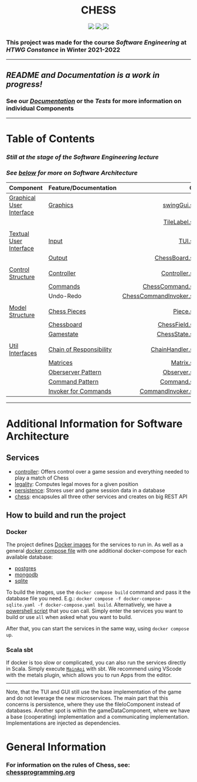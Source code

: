 <p align="center">
  
  <h1 align="center">CHESS</h3>
</p>

<p align="center">
  <img src="https://github.com/emanuelk02/Chess/actions/workflows/scala.yml/badge.svg?branch=main" /> 
  <a href="https://coveralls.io/github/emanuelk02/Chess?branch=main">
    <img src="https://coveralls.io/repos/github/emanuelk02/Chess/badge.svg?branch=main" />
  </a>
  <a href="https://codecov.io/gh/emanuelk02/Chess">
    <img src="https://codecov.io/gh/emanuelk02/Chess/branch/main/graph/badge.svg?token=UFUM75SWX4)](https://codecov.io/gh/emanuelk02/Chess" />
  </a>
</p>
  
### This project was made for the course **_Software Engineering_** at **_HTWG Constance_** in **Winter 2021-2022**

---

## *README and Documentation is a work in progress!*

### See our **_[Documentation](docs)_** or the **_Tests_** for more information on individual **Components**

---

# Table of Contents
### *Still at the stage of the Software Engineering lecture*
### *See [below](#additional-information-for-software-architecture) for more on Software Architecture*

| **Component** | **Feature/Documentation** | **Code** | **Tests** |
| :------     | :------     |   -----: |   ------: |
  | [Graphical User Interface](ui/src/main/scala/de/htwg/se/chess/aview/gui) | [Graphics](docs/gui) | [swingGui.scala](ui/src/main/scala/de/htwg/se/chess/aview/gui/swingGUI.scala) | |
| | | [TileLabel.scala](ui/src/main/scala/de/htwg/se/chess/aview/gui/TileLabel.scala) | |
| | | |
  | [Textual User Interface](ui/src/main/scala/de/htwg/se/chess/aview) | [Input](docs/tui/#using-the-tui) | [TUI.scala](ui/src/main/scala/de/htwg/se/chess/aview/TUI.scala) | [TUISpec.scala](ui/src/test/scala/de/htwg/se/chess/aview/TUISpec.scala) |
| | [Output](docs/tui/#board-representation) | [ChessBoard.scala](controller/src/main/scala/de/htwg/se/chess/model/gameDataComponent/gameDataBaseImpl/ChessBoard.scala) | [ChessBoardSpec.scala](controller/src/test/scala/de/htwg/se/chess/model/gameDataComponent/gameDataBaseImpl/ChessBoardSpec.scala) |
| | | |
   | [Control Structure](controller/src/main/scala/de/htwg/se/chess/controller/controllerComponent) | [Controller](https://en.wikipedia.org/wiki/Model–view–controller) | [Controller.scala](controller/src/main/scala/de/htwg/se/chess/controller/controllerComponent/controllerBaseImpl/Controller.scala) | [ControllerSpec.scala](controller/src/test/scala/de/htwg/se/chess/controller/controllerComponent/controllerBaseImpl/ControllerSpec.scala) |
   | | [Commands](docs/controller/commands/Readme.md) | [ChessCommand.scala](controller/src/main/scala/de/htwg/se/chess/controller/controllerComponent/controllerBaseImpl/ChessCommand.scala) | [ChessCommandSpec.scala](controller/src/test/scala/de/htwg/se/chess/controller/controllerComponent/controllerBaseImpl/ChessCommandSpec.scala) |
   | | Undo-Redo | [ChessCommandInvoker.scala](controller/src/main/scala/de/htwg/se/chess/controller/controllerComponent/controllerBaseImpl/ChessCommandInvoker.scala) | [ChessCommandInvokerSpec.scala](controller/src/test/scala/de/htwg/se/chess/controller/controllerComponent/controllerBaseImpl/ChessCommandInvokerSpec.scala) |
| | | |
   | [Model Structure](controller/src/main/scala/de/htwg/se/chess/model) | [Chess Pieces](https://www.chessprogramming.org/Pieces) | [Piece.scala](utils/src/main/scala/de/htwg/se/chess/model/Piece.scala) | [PiecesSpec.scala](utils/src/test/scala/de/htwg/se/chess/model/PiecesSpec.scala) |
   | | [Chessboard](docs/model/gamedata) | [ChessField.scala](controller/src/main/scala/de/htwg/se/chess/model/gameDataComponent/gameDataBaseImpl/ChessField.scala) | [ChessFieldSpec.scala](controller/src/test/scala/de/htwg/se/chess/model/gameDataComponent/gameDataBaseImpl/ChessFieldSpec.scala) |
   | | [Gamestate](docs/model/gamedata/#chessstate) | [ChessState.scala](utils/src/main/scala/de/htwg/se/chess/data/ChessState.scala) | [ChessStateSpec.scala](utils/src/test/scala/de/htwg/se/chess/data/ChessStateSpec.scala) |
| | | |
   | [Util Interfaces](utils/src/main/scala/de/htwg/se/chess/util) | [Chain of Responsibility](https://www.tutorialspoint.com/design_pattern/chain_of_responsibility_pattern.htm) |[ChainHandler.scala](utils/src/main/scala/de/htwg/se/chess/util/patterns/ChainHandler.scala) | [ChainHandlerSpec.scala](utils/src/test/scala/de/htwg/se/chess/util/patterns/ChainHandlerSpec.scala)
   | | [Matrices](https://en.wikipedia.org/wiki/Matrix_(mathematics)) | [Matrix.scala](utils/src/main/scala/de/htwg/se/chess/util/data/Matrix.scala) | [MatrixSpec.scala](utils/src/test/scala/de/htwg/se/chess/util/data/MatrixSpec.scala) |
   | | [Oberserver Pattern](https://www.tutorialspoint.com/design_pattern/observer_pattern.htm) | [Observer.scala](utils/src/main/scala/de/htwg/se/chess/util/patterns/Observer.scala) | [ObserverSpec.scala](src/test/scala/de/htwg/se/chess/util/patterns/ObserverSpec.scala) |
   | | [Command Pattern](https://www.tutorialspoint.com/design_pattern/command_pattern.htm) | [Command.scala](utils/src/main/scala/de/htwg/se/chess/util/patterns/Command.scala) | [CommandSpec.scala](utils/src/test/scala/de/htwg/se/chess/util/patterns/CommandSpec.scala) |
   | | [Invoker for Commands](https://stackoverflow.com/questions/37512006/role-of-invoker-class-in-command-pattern) | [CommandInvoker.scala](utils/src/main/scala/de/htwg/se/chess/util/patterns/CommandInvoker.scala) | [CommandInvokerSpec.scala](utils/src/test/scala/de/htwg/se/chess/util/patterns/CommandInvokerSpec.scala)

---

# Additional Information for Software Architecture

## Services

- [controller](controller/): Offers control over a game session and everything needed to play a match of Chess
- [legality](legality/): Computes legal moves for a given position
- [persistence](persistence/): Stores user and game session data in a database
- [chess](src/main/scala/ChessService.scala): encapsules all three other services and creates on big REST API

## How to build and run the project

### Docker

The project defines [Docker images](docker/service.Dockerfile) for the services to run in.
As well as a general [docker compose file](docker-compose.yaml) with one additional docker-compose
for each available database:
- [postgres](docker-compose-postgres.yaml)
- [mongodb](docker-compose-mongodb.yaml)
- [sqlite](docker-compose-sqlite.yaml)

To build the images, use the `docker compose build` command and pass it the database file you need.
E.g.: `docker compose -f docker-compose-sqlite.yaml -f docker-compose.yaml build`.
Alternatively, we have a [powershell script](buildDockerCompose.ps1) that you can call.
Simply enter the services you want to build or use `all` when asked what you want to build.

After that, you can start the services in the same way, using `docker compose up`.

### Scala sbt

If docker is too slow or complicated, you can also run the services directly in Scala.
Simply execute [`MainApi`](src/main/scala/Chess.scala) with sbt.
We recommend using VScode with the metals plugin, which allows you to run Apps from the editor.

---

Note, that the TUI and GUI still use the base implementation of the game and do not leverage the new microservices.
The main part that this concerns is persistence, where they use the fileIoComponent instead of databases.
Another spot is within the gameDataComponent, where we have a base (cooperating) implementation and a communicating implementation.
Implementations are injected as dependencies.

# General Information

 ### For information on the **rules of Chess**, see: [chessprogramming.org](https://www.chessprogramming.org/Rules_of_Chess)


